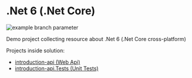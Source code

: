 # .Net 6 (.Net Core)

![example branch parameter](https://github.com/mattiadevivo/net-core-intro/actions/workflows/docker-image.yml/badge.svg?branch=master)

Demo project collecting resource about .Net 6 (.Net Core cross-platform)

Projects inside solution:
- [introduction-api (Web Api)](./introduction-api/README.md)
- [introduction-api.Tests (Unit Tests)](./introduction-api.Tests/README.md)
